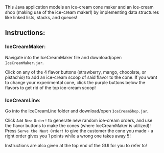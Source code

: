 This Java application models an ice-cream cone maker and an ice-cream shop (making use of the ice-cream maker!) by implementing data structures like linked lists, stacks, and queues!

## Instructions:

### IceCreamMaker:

Navigate into the IceCreamMaker file and download/open `IceCreamMaker.jar`. 

Click on any of the 4 flavor buttons (strawberry, mango, chocolate, or pistachio) to add an ice-cream scoop of said flavor to the cone. If you want to change your experimental cone, click the purple buttons below the flavors to get rid of the top ice-cream scoop!

### IceCreamLine:

Go into the IceCreamLine folder and download/open `IceCreamShop.jar`. 

Click `Add New Order!` to generate new random ice-cream orders, and use the flavor buttons to make the cones (where IceCreamMaker is utilized)! Press `Serve the Next Order!` to give the customer the cone you made - a right order gives you 1 points while a wrong one takes away 5!  

Instructions are also given at the top end of the GUI for you to refer to!



